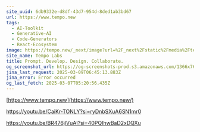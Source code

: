 ```yaml
---
site_uuid: 6db9332e-d8df-43d7-954d-8ded1ab3bd67
url: https://www.tempo.new
tags:
  - AI-Toolkit
  - Generative-AI
  - Code-Generators
  - React-Ecosystem
image: https://tempo.new/_next/image?url=%2F_next%2Fstatic%2Fmedia%2Ftempo-editor.720457c1.webp&w=3840&q=75
site_name: Tempo Labs
title: Prompt. Develop. Design. Collaborate.
og_screenshot_url: https://og-screenshots-prod.s3.amazonaws.com/1366x768/80/false/16cd4f14380c7d847ecf6957bc4ed12737eb620b1a6fc1c764582394cd44c96b.jpeg
jina_last_request: 2025-03-09T06:45:13.883Z
jina_error: Error occurred
og_last_fetch: 2025-03-07T05:20:56.435Z
---
```





[https://www.tempo.new](https://www.tempo.new/)

https://youtu.be/CaiKr-TONLY?si=ryDnbSXuA6SN1mr0

https://youtu.be/BR476jlVuAI?si=40PQIhwBaD2xDQXu